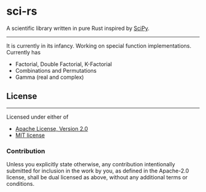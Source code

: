 # sci-rs

A scientific library written in pure Rust inspired by [SciPy].

---
It is currently in its infancy. Working on special function implementations. Currently has
- Factorial, Double Factorial, K-Factorial
- Combinations and Permutations
- Gamma (real and complex)

## License

---

Licensed under either of 
- [Apache License, Version 2.0]
- [MIT license]

### Contribution
Unless you explicitly state otherwise, any contribution intentionally submitted for inclusion in the work by you, as defined in the Apache-2.0 license, shall be dual licensed as above, without any additional terms or conditions.

[References]: <>
[SciPy]: https://scipy.org/
[Apache License, Version 2.0]: https://www.apache.org/licenses/LICENSE-2.0
[MIT license]: https://opensource.org/license/mit/